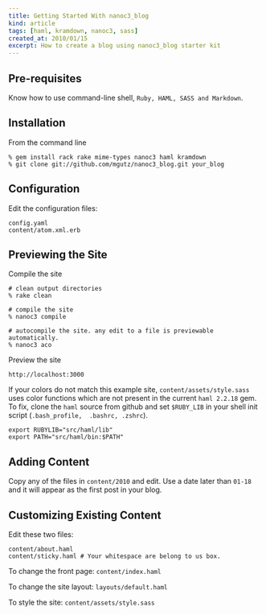 ```yaml
---
title: Getting Started With nanoc3_blog 
kind: article
tags: [haml, kramdown, nanoc3, sass]
created_at: 2010/01/15
excerpt: How to create a blog using nanoc3_blog starter kit
---
```


## Pre-requisites

Know how to use command-line shell, `Ruby, HAML, SASS and Markdown`.

## Installation

From the command line

    % gem install rack rake mime-types nanoc3 haml kramdown
    % git clone git://github.com/mgutz/nanoc3_blog.git your_blog

## Configuration

Edit the configuration files:

    config.yaml
    content/atom.xml.erb

## Previewing the Site

Compile the site

    # clean output directories
    % rake clean 

    # compile the site
    % nanoc3 compile

    # autocompile the site. any edit to a file is previewable automatically.
    % nanoc3 aco

Preview the site

    http://localhost:3000

If your colors do not match this example site, `content/assets/style.sass` uses color functions 
which are not present in the current `haml 2.2.18` gem. To fix, 
clone the `haml` source from github and set `$RUBY_LIB` in your shell init script (`.bash_profile,  .bashrc, .zshrc`).

    export RUBYLIB="src/haml/lib"
    export PATH="src/haml/bin:$PATH"


## Adding Content

Copy any of the files in `content/2010` and edit.  Use a date later than `01-18` and it will appear as the first post in your blog.

## Customizing Existing Content

Edit these two files:

    content/about.haml
    content/sticky.haml # Your whitespace are belong to us box.

To change the front page: `content/index.haml`

To change the site layout: `layouts/default.haml`

To style the site:  `content/assets/style.sass`
